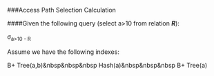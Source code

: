 ###Access Path Selection Calculation

####Given the following query (select a>10 from relation ***R***):

σ<sub>a>10 - R

Assume we have the following indexes:

B+ Tree(a,b)&nbsp&nbsp&nbsp Hash(a)&nbsp&nbsp&nbsp B+ Tree(a)







